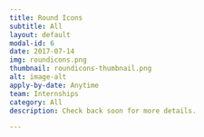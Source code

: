 ```yaml
---
title: Round Icons
subtitle: All
layout: default
modal-id: 6
date: 2017-07-14
img: roundicons.png
thumbnail: roundicons-thumbnail.png
alt: image-alt
apply-by-date: Anytime
team: Internships
category: All
description: Check back soon for more details.

---
```

